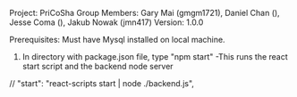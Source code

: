 Project: PriCoSha
Group Members: Gary Mai (gmgm1721), Daniel Chan (), Jesse Coma (), Jakub Nowak (jmn417)
Version: 1.0.0

Prerequisites:
Must have Mysql installed on local machine.

1) In directory with package.json file, type "npm start"
    -This runs the react start script and the backend node server

// "start": "react-scripts start | node ./backend.js",
